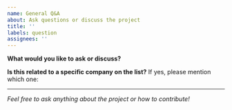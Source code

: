 ```yaml
---
name: General Q&A
about: Ask questions or discuss the project
title: ''
labels: question
assignees: ''
---
```


**What would you like to ask or discuss?**


**Is this related to a specific company on the list?**
If yes, please mention which one:


---
*Feel free to ask anything about the project or how to contribute!*

